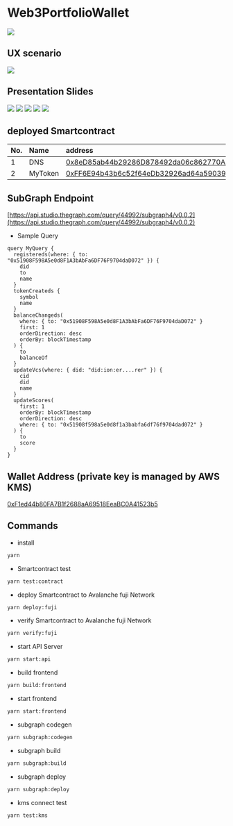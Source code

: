 # Web3PortfolioWallet

<img src="./assets/logo/20230408__logo_blue_800-500.png">

## UX scenario

<img src="./assets/imgs/ETHTokyo_UX.png">

## Presentation Slides

<img src="./assets/imgs/Web3PortfolioWallet1.png">
<img src="./assets/imgs/Web3PortfolioWallet2.png">
<img src="./assets/imgs/Web3PortfolioWallet3.png">
<img src="./assets/imgs/Web3PortfolioWallet4.png">
<img src="./assets/imgs/Web3PortfolioWallet5.png">

## deployed Smartcontract

| No. | Name    | address                                                                                                                            |
| :-- | :------ | :--------------------------------------------------------------------------------------------------------------------------------- |
| 1   | DNS     | [0x8eD85ab44b29286D878492da06c862770A078176](https://testnet.snowtrace.io/address/0x8eD85ab44b29286D878492da06c862770A078176#code) |
| 2   | MyToken | [0xFF6E94b43b6c52f64eDb32926ad64a59039e8353](https://testnet.snowtrace.io/address/0xFF6E94b43b6c52f64eDb32926ad64a59039e8353#code) |

## SubGraph Endpoint

[https://api.studio.thegraph.com/query/44992/subgraph4/v0.0.2](https://api.studio.thegraph.com/query/44992/subgraph4/v0.0.2)

- Sample Query

```gql
query MyQuery {
  registereds(where: { to: "0x51908F598A5e0d8F1A3bAbFa6DF76F9704daD072" }) {
    did
    to
    name
  }
  tokenCreateds {
    symbol
    name
  }
  balanceChangeds(
    where: { to: "0x51908F598A5e0d8F1A3bAbFa6DF76F9704daD072" }
    first: 1
    orderDirection: desc
    orderBy: blockTimestamp
  ) {
    to
    balanceOf
  }
  updateVcs(where: { did: "did:ion:er....rer" }) {
    cid
    did
    name
  }
  updateScores(
    first: 1
    orderBy: blockTimestamp
    orderDirection: desc
    where: { to: "0x51908f598a5e0d8f1a3babfa6df76f9704dad072" }
  ) {
    to
    score
  }
}
```

## Wallet Address (private key is managed by AWS KMS)

[0xF1ed44b80FA7B1f2688aA69518EeaBC0A41523b5](https://testnet.snowtrace.io/address/0xF1ed44b80FA7B1f2688aA69518EeaBC0A41523b5)

## Commands

- install

```bash
yarn
```

- Smartcontract test

```bash
yarn test:contract
```

- deploy Smartcontract to Avalanche fuji Network

```bash
yarn deploy:fuji
```

- verify Smartcontract to Avalanche fuji Network

```bash
yarn verify:fuji
```

- start API Server

```bash
yarn start:api
```

- build frontend

```bash
yarn build:frontend
```

- start frontend

```bash
yarn start:frontend
```

- subgraph codegen

```bash
yarn subgraph:codegen
```

- subgraph build

```bash
yarn subgraph:build
```

- subgraph deploy

```bash
yarn subgraph:deploy
```

- kms connect test

```bash
yarn test:kms
```

